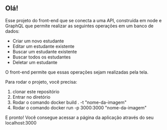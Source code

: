 ## Olá! 

Esse projeto do front-end que se conecta a uma API, construída em node e GraphQL que permite realizar as seguintes operações em um banco de dados:

  - Criar um novo estudante 
  - Editar um estudante existente
  - Buscar um estudante existente
  - Buscar todos os estudantes
  - Deletar um estudante

O front-end permite que essas operações sejam realizadas pela tela.

Para rodar o projeto, você precisa:
1. clonar este repositório
2. Entrar no diretório
3. Rodar o comando docker build . -t "nome-da-imagem"
4. Rodar o comando docker run -p 3000:3000 "nome-da-imagem"

E pronto! Você consegue acessar a página da aplicação através do seu localhost:3000

